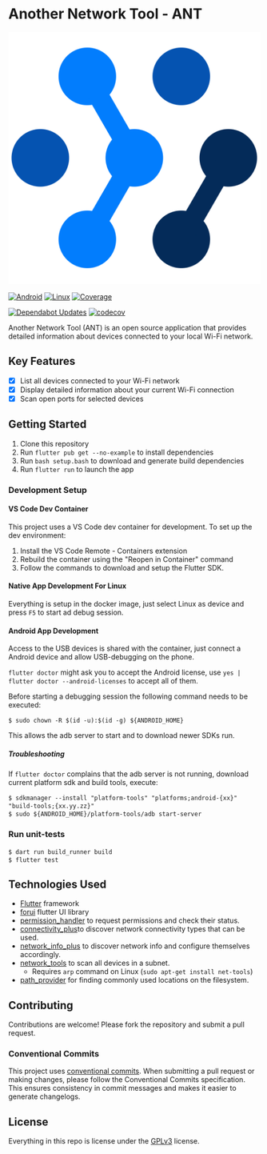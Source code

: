 # Another Network Tool - ANT

![icon](./assets/icon/icon.svg)

[![Android](https://github.com/lukki15/another_network_tool/actions/workflows/android.yml/badge.svg)](https://github.com/lukki15/another_network_tool/actions/workflows/android.yml)
[![Linux](https://github.com/lukki15/another_network_tool/actions/workflows/linux.yml/badge.svg)](https://github.com/lukki15/another_network_tool/actions/workflows/linux.yml)
[![Coverage](https://github.com/lukki15/another_network_tool/actions/workflows/coverage.yml/badge.svg)](https://github.com/lukki15/another_network_tool/actions/workflows/coverage.yml)

[![Dependabot Updates](https://github.com/lukki15/another_network_tool/actions/workflows/dependabot/dependabot-updates/badge.svg)](https://github.com/lukki15/another_network_tool/actions/workflows/dependabot/dependabot-updates)
[![codecov](https://codecov.io/gh/lukki15/another_network_tool/graph/badge.svg?token=PSAAIBG2Y8)](https://codecov.io/gh/lukki15/another_network_tool)

Another Network Tool (ANT) is an open source application that provides detailed information about devices connected to your local Wi-Fi network.

## Key Features

- [x] List all devices connected to your Wi-Fi network
- [x] Display detailed information about your current Wi-Fi connection
- [x] Scan open ports for selected devices

## Getting Started

1. Clone this repository
1. Run `flutter pub get --no-example` to install dependencies
1. Run `bash setup.bash` to download and generate build dependencies
1. Run `flutter run` to launch the app

### Development Setup

#### VS Code Dev Container

This project uses a VS Code dev container for development. To set up the dev environment:

1. Install the VS Code Remote - Containers extension
1. Rebuild the container using the "Reopen in Container" command
1. Follow the commands to download and setup the Flutter SDK.

#### Native App Development For Linux

Everything is setup in the docker image,
just select Linux as device and press `F5` to start ad debug session. 

#### Android App Development

Access to the USB devices is shared with the container,
just connect a Android device and allow USB-debugging on the phone.

`flutter doctor` might ask you to accept the Android license,
use `yes | flutter doctor --android-licenses` to accept all of them.

Before starting a debugging session the following command needs to be executed:
```
$ sudo chown -R $(id -u):$(id -g) ${ANDROID_HOME}
```
This allows the adb server to start and to download newer SDKs run.

##### Troubleshooting

If `flutter doctor` complains that the adb server is not running,
download current platform sdk and build tools, execute:
```
$ sdkmanager --install "platform-tools" "platforms;android-{xx}" "build-tools;{xx.yy.zz}"
$ sudo ${ANDROID_HOME}/platform-tools/adb start-server
```

### Run unit-tests

```
$ dart run build_runner build
$ flutter test
```

## Technologies Used

- [Flutter](https://flutter.dev) framework
- [forui](https://forui.dev/) flutter UI library
- [permission_handler](https://pub.dev/packages/permission_handler) to request permissions and check their status.
- [connectivity_plus](https://pub.dev/packages/connectivity_plus)to discover network connectivity types that can be used.
- [network_info_plus](https://pub.dev/packages/network_info_plus) to discover network info and configure themselves accordingly.
- [network_tools](https://pub.dev/packages/network_tools) to scan all devices in a subnet.
  - Requires `arp` command on Linux (`sudo apt-get install net-tools`)
- [path_provider](https://pub.dev/packages/path_provider) for finding commonly used locations on the filesystem.

## Contributing
Contributions are welcome! Please fork the repository and submit a pull request.

### Conventional Commits

This project uses [conventional commits](https://www.conventionalcommits.org). When submitting a pull request or making changes, please follow the Conventional Commits specification. This ensures consistency in commit messages and makes it easier to generate changelogs.

## License
Everything in this repo is license under the [GPLv3](./LICENSE) license.
